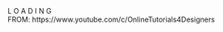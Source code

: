 <!DOCTYPE html>
<html lang="pt-br">

<head>
    <meta charset="UTF-8">
    <meta http-equiv="X-UA-Compatible" content="IE=edge">
    
    
</head>

<body>
    <div class="container loader">
        <span>L</span>
        <span>O</span>
        <span>A</span>
        <span>D</span>
        <span>I</span>
        <span>N</span>
        <span>G</span>
        </div>
     FROM: https://www.youtube.com/c/OnlineTutorials4Designers
</body>

</html>
